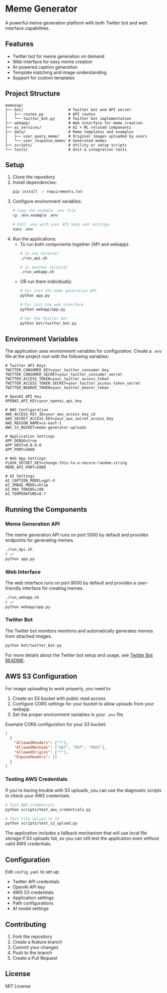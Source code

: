 # Meme Generator

A powerful meme generation platform with both Twitter bot and web interface capabilities.

## Features

- Twitter bot for meme generation on demand
- Web interface for easy meme creation
- AI-powered caption generation
- Template matching and image understanding
- Support for custom templates

## Project Structure

```
memezap/
├── bot/                    # Twitter bot and API server
│   ├── routes.py           # API routes
│   └── twitter_bot.py      # Twitter bot implementation
├── webapp/                 # Web interface for meme creation
├── ai_services/            # AI + ML related components
├── data/                   # Meme templates and examples
│   ├── user_query_meme/    # Original images uploaded by users
│   └── user_response_meme/ # Generated memes
├── scripts/                # Utility or setup scripts
└── tests/                  # Unit & integration tests
```

## Setup

1. Clone the repository
2. Install dependencies:
   ```bash
   pip install -r requirements.txt
   ```
3. Configure environment variables:
   ```bash
   # Copy the example .env file
   cp .env.example .env
   
   # Edit .env with your API keys and settings
   nano .env
   ```
4. Run the applications:
   - To run both components together (API and webapp):
     ```bash
     # In one terminal
     ./run_api.sh
     
     # In another terminal
     ./run_webapp.sh
     ```
   - OR run them individually:
     ```bash
     # For just the meme generation API
     python app.py
     
     # For just the web interface
     python webapp/app.py
     
     # For the Twitter bot
     python bot/twitter_bot.py
     ```

## Environment Variables

The application uses environment variables for configuration. Create a `.env` file at the project root with the following variables:

```
# Twitter API Keys
TWITTER_CONSUMER_KEY=your_twitter_consumer_key
TWITTER_CONSUMER_SECRET=your_twitter_consumer_secret
TWITTER_ACCESS_TOKEN=your_twitter_access_token
TWITTER_ACCESS_TOKEN_SECRET=your_twitter_access_token_secret
TWITTER_BEARER_TOKEN=your_twitter_bearer_token

# OpenAI API Key
OPENAI_API_KEY=your_openai_api_key

# AWS Configuration
AWS_ACCESS_KEY_ID=your_aws_access_key_id
AWS_SECRET_ACCESS_KEY=your_aws_secret_access_key
AWS_REGION_NAME=us-east-1
AWS_S3_BUCKET=meme-generator-uploads

# Application Settings
APP_DEBUG=true
APP_HOST=0.0.0.0
APP_PORT=5000

# Web App Settings
FLASK_SECRET_KEY=change-this-to-a-secure-random-string
MEME_API_PORT=5000

# AI Settings
AI_CAPTION_MODEL=gpt-4
AI_IMAGE_MODEL=blip
AI_MAX_TOKENS=100
AI_TEMPERATURE=0.7
```

## Running the Components

### Meme Generation API

The meme generation API runs on port 5000 by default and provides endpoints for generating memes.

```bash
./run_api.sh
# or
python app.py
```

### Web Interface

The web interface runs on port 8000 by default and provides a user-friendly interface for creating memes.

```bash
./run_webapp.sh
# or
python webapp/app.py
```

### Twitter Bot

The Twitter bot monitors mentions and automatically generates memes from attached images.

```bash
python bot/twitter_bot.py
```

For more details about the Twitter bot setup and usage, see [Twitter Bot README](bot/README_TWITTER_BOT.md).

## AWS S3 Configuration

For image uploading to work properly, you need to:

1. Create an S3 bucket with public read access
2. Configure CORS settings for your bucket to allow uploads from your webapp
3. Set the proper environment variables in your `.env` file

Example CORS configuration for your S3 bucket:
```json
[
  {
    "AllowedHeaders": ["*"],
    "AllowedMethods": ["GET", "PUT", "POST"],
    "AllowedOrigins": ["*"],
    "ExposeHeaders": []
  }
]
```

### Testing AWS Credentials

If you're having trouble with S3 uploads, you can use the diagnostic scripts to check your AWS credentials:

```bash
# Test AWS credentials
python scripts/test_aws_credentials.py

# Test file upload to S3
python scripts/test_s3_upload.py
```

The application includes a fallback mechanism that will use local file storage if S3 uploads fail, so you can still test the application even without valid AWS credentials.

## Configuration

Edit `config.yaml` to set up:
- Twitter API credentials
- OpenAI API key
- AWS S3 credentials
- Application settings
- Path configurations
- AI model settings

## Contributing

1. Fork the repository
2. Create a feature branch
3. Commit your changes
4. Push to the branch
5. Create a Pull Request

## License

MIT License